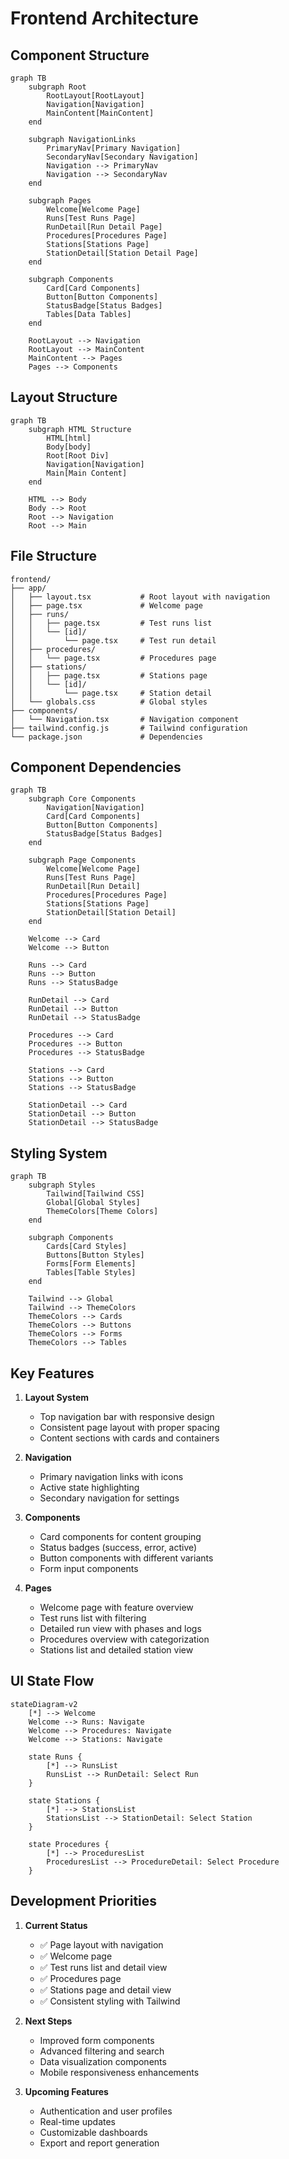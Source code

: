 # Frontend Architecture

## Component Structure

```mermaid
graph TB
    subgraph Root
        RootLayout[RootLayout]
        Navigation[Navigation]
        MainContent[MainContent]
    end

    subgraph NavigationLinks
        PrimaryNav[Primary Navigation]
        SecondaryNav[Secondary Navigation]
        Navigation --> PrimaryNav
        Navigation --> SecondaryNav
    end

    subgraph Pages
        Welcome[Welcome Page]
        Runs[Test Runs Page]
        RunDetail[Run Detail Page]
        Procedures[Procedures Page]
        Stations[Stations Page]
        StationDetail[Station Detail Page]
    end

    subgraph Components
        Card[Card Components]
        Button[Button Components]
        StatusBadge[Status Badges]
        Tables[Data Tables]
    end

    RootLayout --> Navigation
    RootLayout --> MainContent
    MainContent --> Pages
    Pages --> Components
```

## Layout Structure

```mermaid
graph TB
    subgraph HTML Structure
        HTML[html]
        Body[body]
        Root[Root Div]
        Navigation[Navigation]
        Main[Main Content]
    end

    HTML --> Body
    Body --> Root
    Root --> Navigation
    Root --> Main
```

## File Structure

```
frontend/
├── app/
│   ├── layout.tsx           # Root layout with navigation
│   ├── page.tsx             # Welcome page
│   ├── runs/
│   │   ├── page.tsx         # Test runs list
│   │   └── [id]/
│   │       └── page.tsx     # Test run detail
│   ├── procedures/
│   │   └── page.tsx         # Procedures page
│   ├── stations/
│   │   ├── page.tsx         # Stations page
│   │   └── [id]/
│   │       └── page.tsx     # Station detail
│   └── globals.css          # Global styles
├── components/
│   └── Navigation.tsx       # Navigation component
├── tailwind.config.js       # Tailwind configuration
└── package.json             # Dependencies
```

## Component Dependencies

```mermaid
graph TB
    subgraph Core Components
        Navigation[Navigation]
        Card[Card Components]
        Button[Button Components]
        StatusBadge[Status Badges]
    end

    subgraph Page Components
        Welcome[Welcome Page]
        Runs[Test Runs Page]
        RunDetail[Run Detail]
        Procedures[Procedures Page]
        Stations[Stations Page]
        StationDetail[Station Detail]
    end

    Welcome --> Card
    Welcome --> Button
    
    Runs --> Card
    Runs --> Button
    Runs --> StatusBadge
    
    RunDetail --> Card
    RunDetail --> Button
    RunDetail --> StatusBadge
    
    Procedures --> Card
    Procedures --> Button
    Procedures --> StatusBadge
    
    Stations --> Card
    Stations --> Button
    Stations --> StatusBadge
    
    StationDetail --> Card
    StationDetail --> Button
    StationDetail --> StatusBadge
```

## Styling System

```mermaid
graph TB
    subgraph Styles
        Tailwind[Tailwind CSS]
        Global[Global Styles]
        ThemeColors[Theme Colors]
    end

    subgraph Components
        Cards[Card Styles]
        Buttons[Button Styles]
        Forms[Form Elements]
        Tables[Table Styles]
    end

    Tailwind --> Global
    Tailwind --> ThemeColors
    ThemeColors --> Cards
    ThemeColors --> Buttons
    ThemeColors --> Forms
    ThemeColors --> Tables
```

## Key Features

1. **Layout System**
   - Top navigation bar with responsive design
   - Consistent page layout with proper spacing
   - Content sections with cards and containers

2. **Navigation**
   - Primary navigation links with icons
   - Active state highlighting
   - Secondary navigation for settings

3. **Components**
   - Card components for content grouping
   - Status badges (success, error, active)
   - Button components with different variants
   - Form input components

4. **Pages**
   - Welcome page with feature overview
   - Test runs list with filtering
   - Detailed run view with phases and logs
   - Procedures overview with categorization
   - Stations list and detailed station view

## UI State Flow

```mermaid
stateDiagram-v2
    [*] --> Welcome
    Welcome --> Runs: Navigate
    Welcome --> Procedures: Navigate
    Welcome --> Stations: Navigate
    
    state Runs {
        [*] --> RunsList
        RunsList --> RunDetail: Select Run
    }
    
    state Stations {
        [*] --> StationsList
        StationsList --> StationDetail: Select Station
    }
    
    state Procedures {
        [*] --> ProceduresList
        ProceduresList --> ProcedureDetail: Select Procedure
    }
```

## Development Priorities

1. **Current Status**
   - ✅ Page layout with navigation
   - ✅ Welcome page
   - ✅ Test runs list and detail view
   - ✅ Procedures page
   - ✅ Stations page and detail view
   - ✅ Consistent styling with Tailwind

2. **Next Steps**
   - Improved form components
   - Advanced filtering and search
   - Data visualization components
   - Mobile responsiveness enhancements

3. **Upcoming Features**
   - Authentication and user profiles
   - Real-time updates
   - Customizable dashboards
   - Export and report generation 